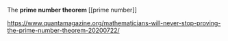 The **prime number theorem** [[prime number]]


https://www.quantamagazine.org/mathematicians-will-never-stop-proving-the-prime-number-theorem-20200722/